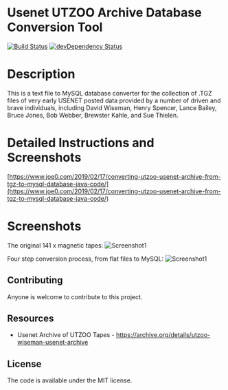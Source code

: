 # Usenet UTZOO Archive Database Conversion Tool

[![Build Status](https://travis-ci.org/h5bp/html5-boilerplate.svg)](https://travis-ci.org/h5bp/html5-boilerplate)
[![devDependency Status](https://david-dm.org/h5bp/html5-boilerplate/dev-status.svg)](https://david-dm.org/h5bp/html5-boilerplate#info=devDependencies)

# Description
This is a text file to MySQL database converter for the collection of .TGZ files of very early USENET posted data provided by a number of driven and brave individuals, including David Wiseman, Henry Spencer, Lance Bailey, Bruce Jones, Bob Webber, Brewster Kahle, and Sue Thielen. 

# Detailed Instructions and Screenshots
[https://www.joe0.com/2019/02/17/converting-utzoo-usenet-archive-from-tgz-to-mysql-database-java-code/](https://www.joe0.com/2019/02/17/converting-utzoo-usenet-archive-from-tgz-to-mysql-database-java-code/)

# Screenshots
The original 141 x magnetic tapes:
![Screenshot1](https://www.joe0.com/wp-content/uploads/2019/02/2019-02-17_9-14-15-768x613.png)

Four step conversion process, from flat files to MySQL:
![Screenshot1](https://www.joe0.com/wp-content/uploads/2019/02/img_5c6984180d0cc.png)


## Contributing
Anyone is welcome to contribute to this project.

## Resources
* Usenet Archive of UTZOO Tapes - https://archive.org/details/utzoo-wiseman-usenet-archive

## License
The code is available under the MIT license.

